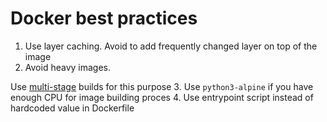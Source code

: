# Docker best practices

 1. Use layer caching. Avoid to add frequently changed layer on top of the image
 2. Avoid heavy images.

   Use [multi-stage](https://docs.docker.com/develop/develop-images/multistage-build/)
   builds for this purpose
 3. Use `python3-alpine` if you have enough CPU for image building proces
 4. Use entrypoint script instead of hardcoded value in Dockerfile
